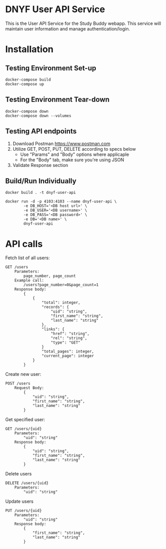 # DNYF User API Service
This is the User API Service for the Study Buddy webapp. This service will maintain user information and manage authentication/login.

# Installation
## Testing Environment Set-up
```
docker-compose build
docker-compose up
```
## Testing Environment Tear-down
```
docker-compose down
docker-compose down --volumes
```
## Testing API endpoints
1. Download Postman https://www.postman.com
2. Utilize GET, POST, PUT, DELETE according to specs below
	- Use "Params" and "Body" options where applicaple
	- For the "Body" tab, make sure you're using JSON
3. Validate Response section
## Build/Run Individually
```
docker build . -t dnyf-user-api
```
```
docker run -d -p 4103:4103 --name dnyf-user-api \
        -e DB_HOST='<DB host url>' \
        -e DB_USER='<DB username>' \
        -e DB_PASS='<DB password>' \
        -e DB='<DB name>' \
        dnyf-user-api
```

# API calls
Fetch list of all users:
```
GET /users
	Parameters:
		page_number, page_count
	Example call:
		/users?page_number=0&page_count=1
	Response body:
		{
			{
				"total": integer,
				"records": {
					"uid": "string",
					"first_name": "string",
					"last_name": "string"
				},
				"links": {
					"href": "string",
					"rel": "string",
					"type": "GET"
				}
				"total_pages": integer,
				"current_page": integer
			}       
		}
```

Create new user:
```
POST /users
	Request Body:
		{
			"uid": "string",
			"first_name": "string",
			"last_name": "string"
		}
```

Get specified user:
```
GET /users/{uid}
	Parameters:
		"uid": "string"
	Response body:
		{
			"uid": "string",
			"first_name": "string",
			"last_name": "string"
		}
```

Delete users
```
DELETE /users/{uid}
	Parameters:
		"uid": "string"
```

Update users
```
PUT /users/{uid}
	Parameters:
		"uid": "string"
	Response body:
		{
			"first_name": "string",
			"last_name": "string"
		}
```
